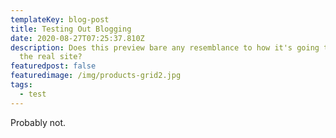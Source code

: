 ```yaml
---
templateKey: blog-post
title: Testing Out Blogging
date: 2020-08-27T07:25:37.810Z
description: Does this preview bare any resemblance to how it's going to look on
  the real site?
featuredpost: false
featuredimage: /img/products-grid2.jpg
tags:
  - test
---
```

Probably not.